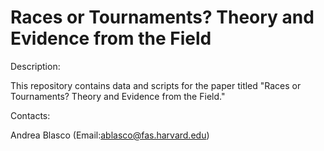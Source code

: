 # Races or Tournaments? Theory and Evidence from the Field

Description:

This repository contains data and scripts for the paper titled "Races or Tournaments? Theory and Evidence from the Field." 

Contacts:

Andrea Blasco (Email:<ablasco@fas.harvard.edu>)

